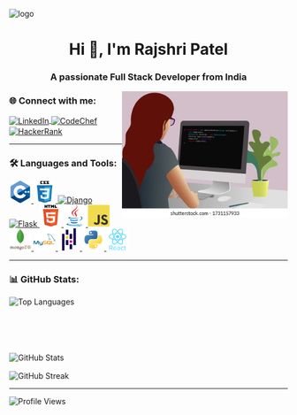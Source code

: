 ![logo](https://github.com/RajshriPatel1691/RajshriPatel1691/blob/main/python.png)
<h1 align="center">Hi 👋, I'm Rajshri Patel</h1>
<h3 align="center">A passionate Full Stack Developer from India </h3>

<img align="right" alt="Coding" width="300" src="https://github.com/RajshriPatel1691/Firstproject/blob/main/img.png">
<!-- <img align="right" alt="Coding Girl" width="300" src="https://img.freepik.com/free-vector/programmer-concept-illustration_114360-2284.jpg"> -->
<!-- <img align="right" alt="Coding Girl" width="300" src="https://cdn.dribbble.com/users/1162077/screenshots/3848914/programmer.gif">
 -->


<!-- - 🔭 I’m currently working on **Web & AI projects**
- 🌱 I’m currently learning **Next.js & Data Science**
- 💬 Ask me about **Python, JavaScript, React, Flask**
- 📫 How to reach me: **rajshripatel2001@gmail.com**
- ⚡ Fun fact: *I debug better at midnight! 🌙*

--->

### 🌐 Connect with me: ###

<p align="left">
  <a href="https://www.linkedin.com/in/rajshri-patel-8170662b4" target="blank">
    <img align="center" src="https://raw.githubusercontent.com/rahuldkjain/github-profile-readme-generator/master/src/images/icons/Social/linked-in-alt.svg" alt="LinkedIn" height="30" width="40" />
  </a>
  <a href="https://www.codechef.com/users/rajshripatel20" target="blank">
    <img align="center" src="https://cdn.jsdelivr.net/npm/simple-icons@3.1.0/icons/codechef.svg" alt="CodeChef" height="30" width="40" />
  </a>
  <a href="https://www.hackerrank.com/rajshripatel2001" target="blank">
    <img align="center" src="https://raw.githubusercontent.com/rahuldkjain/github-profile-readme-generator/master/src/images/icons/Social/hackerrank.svg" alt="HackerRank" height="30" width="40" />
  </a>
</p>

---

### 🛠️ Languages and Tools: ###

<p align="left">
  <a href="https://www.w3schools.com/cpp/" target="_blank" rel="noreferrer">
    <img src="https://raw.githubusercontent.com/devicons/devicon/master/icons/cplusplus/cplusplus-original.svg" alt="C++" width="40" height="40" />
  </a>
  <a href="https://www.w3schools.com/css/" target="_blank" rel="noreferrer">
    <img src="https://raw.githubusercontent.com/devicons/devicon/master/icons/css3/css3-original-wordmark.svg" alt="CSS" width="40" height="40" />
  </a>
  <a href="https://www.djangoproject.com/" target="_blank" rel="noreferrer">
    <img src="https://cdn.worldvectorlogo.com/logos/django.svg" alt="Django" width="40" height="40" />
  </a>
  <a href="https://flask.palletsprojects.com/" target="_blank" rel="noreferrer">
    <img src="https://www.vectorlogo.zone/logos/pocoo_flask/pocoo_flask-icon.svg" alt="Flask" width="40" height="40" />
  </a>
  <a href="https://www.w3.org/html/" target="_blank" rel="noreferrer">
    <img src="https://raw.githubusercontent.com/devicons/devicon/master/icons/html5/html5-original-wordmark.svg" alt="HTML" width="40" height="40" />
  </a>
  <a href="https://www.java.com" target="_blank" rel="noreferrer">
    <img src="https://raw.githubusercontent.com/devicons/devicon/master/icons/java/java-original.svg" alt="Java" width="40" height="40" />
  </a>
  <a href="https://developer.mozilla.org/en-US/docs/Web/JavaScript" target="_blank" rel="noreferrer">
    <img src="https://raw.githubusercontent.com/devicons/devicon/master/icons/javascript/javascript-original.svg" alt="JavaScript" width="40" height="40" />
  </a>
  <a href="https://www.mongodb.com/" target="_blank" rel="noreferrer">
    <img src="https://raw.githubusercontent.com/devicons/devicon/master/icons/mongodb/mongodb-original-wordmark.svg" alt="MongoDB" width="40" height="40" />
  </a>
  <a href="https://www.mysql.com/" target="_blank" rel="noreferrer">
    <img src="https://raw.githubusercontent.com/devicons/devicon/master/icons/mysql/mysql-original-wordmark.svg" alt="MySQL" width="40" height="40" />
  </a>
  <a href="https://pandas.pydata.org/" target="_blank" rel="noreferrer">
    <img src="https://raw.githubusercontent.com/devicons/devicon/2ae2a900d2f041da66e950e4d48052658d850630/icons/pandas/pandas-original.svg" alt="Pandas" width="40" height="40" />
  </a>
  <a href="https://www.python.org" target="_blank" rel="noreferrer">
    <img src="https://raw.githubusercontent.com/devicons/devicon/master/icons/python/python-original.svg" alt="Python" width="40" height="40" />
  </a>
  <a href="https://reactjs.org/" target="_blank" rel="noreferrer">
    <img src="https://raw.githubusercontent.com/devicons/devicon/master/icons/react/react-original-wordmark.svg" alt="React" width="40" height="40" />
  </a>
</p>

---

### 📊 GitHub Stats: ###

<p>
  <img align="left" src="https://github-readme-stats.vercel.app/api/top-langs?username=rajshripatel1691&show_icons=true&locale=en&layout=compact" alt="Top Languages" />
</p>

<br><br><br><br><br>

<p>
  <img align="center" src="https://github-readme-stats.vercel.app/api?username=rajshripatel1691&show_icons=true&locale=en" alt="GitHub Stats" />
</p>

<p>
  <img align="center" src="https://github-readme-streak-stats.herokuapp.com/?user=rajshripatel1691&" alt="GitHub Streak" />
</p>

---

<p align="left">
  <img src="https://komarev.com/ghpvc/?username=rajshripatel1691&label=Profile%20views&color=0e75b6&style=flat" alt="Profile Views" />
</p>
